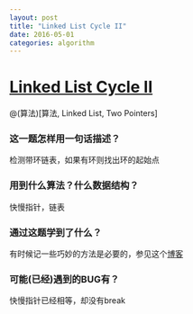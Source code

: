 ```yaml
---
layout: post
title: "Linked List Cycle II"
date: 2016-05-01
categories: algorithm
---
```

# [Linked List Cycle II](http://www.lintcode.com/en/problem/linked-list-cycle-ii/)

@(算法)[算法, Linked List, Two Pointers]

### 这一题怎样用一句话描述？

检测带环链表，如果有环则找出环的起始点

### 用到什么算法？什么数据结构？

快慢指针，链表

### 通过这题学到了什么？

有时候记一些巧妙的方法是必要的，参见这个[博客](http://www.cnblogs.com/hiddenfox/p/3408931.html)

### 可能(已经)遇到的BUG有？

快慢指针已经相等，却没有break

